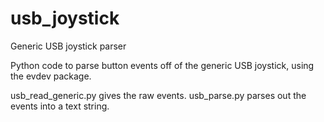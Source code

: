 # usb_joystick
Generic USB joystick parser

Python code to parse button events off of the generic USB joystick, using the evdev package.

usb_read_generic.py gives the raw events.
usb_parse.py parses out the events into a text string.
